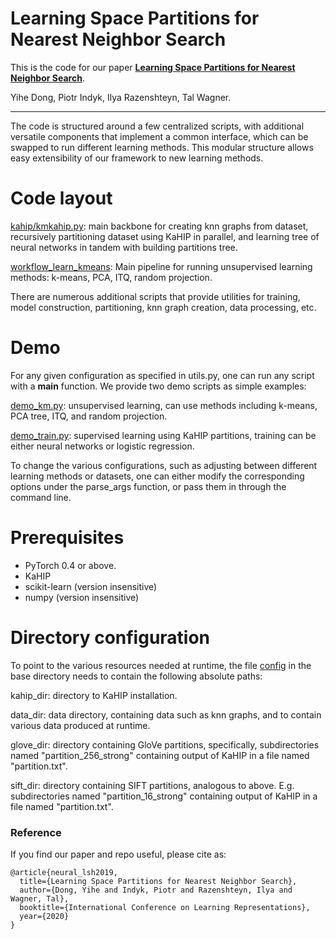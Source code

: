 # Learning Space Partitions for Nearest Neighbor Search #

This is the code for our paper [**Learning Space Partitions for Nearest Neighbor Search**](https://arxiv.org/abs/1901.08544).

Yihe Dong, Piotr Indyk, Ilya Razenshteyn, Tal Wagner.
_________________

The code is structured around a few centralized scripts, with additional versatile components that implement a common interface, which can be swapped to run different learning methods. This modular structure allows easy extensibility of our framework to new learning methods.

# Code layout #

[kahip/kmkahip.py](kahip/kmkahip.py): main backbone for creating knn graphs from dataset, recursively partitioning dataset using KaHIP in parallel, and learning tree of neural networks in tandem with building partitions tree.

[workflow_learn_kmeans](workflow_learn_kmeans.py): Main pipeline for running unsupervised learning methods: k-means, PCA, ITQ, random projection.

There are numerous additional scripts that provide utilities for training, model construction, partitioning, knn graph creation, data processing, etc.

# Demo #

For any given configuration as specified in utils.py, one can run any script with a __main__ function. We provide two demo scripts as simple examples:

[demo_km.py](demo_km.py): unsupervised learning, can use methods including k-means, PCA tree, ITQ, and random projection.

[demo_train.py](demo_train.py): supervised learning using KaHIP partitions, training can be either neural networks or logistic regression.

To change the various configurations, such as adjusting between different learning methods or datasets, one can either modify the corresponding options under the parse_args function, or pass them in through the command line.

# Prerequisites #

* PyTorch 0.4 or above.
* KaHIP
* scikit-learn (version insensitive)
* numpy (version insensitive)

# Directory configuration #

To point to the various resources needed at runtime, the file [config](config) in the base directory needs to contain the following absolute paths:

kahip_dir: directory to KaHIP installation.

data_dir: data directory, containing data such as knn graphs, and to contain various data produced at runtime.

glove_dir: directory containing GloVe partitions, specifically, subdirectories named "partition_256_strong" containing output of KaHIP in a file named "partition.txt".

sift_dir: directory containing SIFT partitions, analogous to above. E.g. subdirectories named "partition_16_strong" containing output of KaHIP in a file named "partition.txt".

### Reference

If you find our paper and repo useful, please cite as:

```
@article{neural_lsh2019,
  title={Learning Space Partitions for Nearest Neighbor Search},
  author={Dong, Yihe and Indyk, Piotr and Razenshteyn, Ilya and Wagner, Tal},
  booktitle={International Conference on Learning Representations},
  year={2020}
}
```

